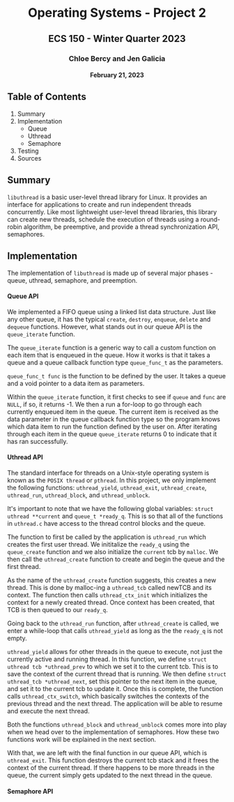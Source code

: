 <h1 align = "center"> Operating Systems - Project 2 </h1>
<h2 align = "center"> ECS 150 - Winter Quarter 2023 </h2>
<h3 align = "center"> Chloe Bercy and Jen Galicia </h3>
<h4 align = "center"> February 21, 2023 </h4>

## Table of Contents
1. Summary
2. Implementation
    * Queue
    * Uthread
    * Semaphore
3. Testing
4. Sources

## Summary
`libuthread` is a basic user-level thread library for Linux. It provides an interface for applications to create and run independent threads concurrently. Like most lightweight user-level thread libraries, this library can create new threads, schedule the execution of threads using a round-robin algorithm, be preemptive, and provide a thread synchronization API, semaphores.

## Implementation
The implementation of `libuthread` is made up of several major phases - queue, uthread, semaphore, and preemption.

#### Queue API
We implemented a FIFO queue using a linked list data structure. Just like any other queue, it has the typical `create`, `destroy`, `enqueue`, `delete` and `dequeue` functions. However, what stands out in our queue API is the `queue_iterate` function.

The `queue_iterate` function is a generic way to call a custom function on each item that is enqueued in the queue. How it works is that it takes a queue and a queue callback function type `queue_func_t` as the parameters. 

`queue_func_t func` is the function to be defined by the user. It takes a queue and a void pointer to a data item as parameters. 

Within the `queue_iterate` function, it first checks to see if `queue` and `func` are `NULL`, if so, it returns -1. We then a run a for-loop to go through each currently enqueued item in the queue. The current item is received as the data parameter in the queue callback function type so the program knows which data item to run the function defined by the user on. After iterating through each item in the queue `queue_iterate` returns 0 to indicate that it has ran successfully. 

#### Uthread API
The standard interface for threads on a Unix-style operating system is known as the `POSIX thread` or `pthread`. In this project, we only implement the following functions: `uthread_yield`, `uthread_exit`, `uthread_create`, `uthread_run`, `uthread_block`, and `uthread_unblock`.

It's important to note that we have the following global variables: `struct uthread **current` and `queue_t *ready_q`. This is so that all of the functions in `uthread.c` have access to the thread control blocks and the queue. 

The function to first be called by the application is `uthread_run` which creates the first user thread. We inititalize the `ready_q` using the `queue_create` function and we also initialize the `current` tcb by `malloc`. We then call the `uthread_create` function to create and begin the queue and the first thread. 

As the name of the `uthread_create` function suggests, this creates a new thread. This is done by malloc-ing a `uthread_tcb` called newTCB and its context. The function then calls `uthread_ctx_init` which initializes the context for a newly created thread. Once context has been created, that TCB is then queued to our `ready_q`.

Going back to the `uthread_run` function, after `uthread_create` is called, we enter a while-loop that calls `uthread_yield` as long as the the `ready_q` is not empty. 

`uthread_yield` allows for other threads in the queue to execute, not just the currently active and running thread. In this function, we define `struct uthread tcb *uthread_prev` to which we set it to the current tcb. This is to save the context of the current thread that is running. We then define `struct uthread_tcb *uthread_next`, set this pointer to the next item in the queue, and set it to the current tcb to update it. Once this is complete, the function calls `uthread_ctx_switch`, which basically switches the contexts of the previous thread and the next thread. The application will be able to resume and execute the next thread. 

Both the functions `uthread_block` and `uthread_unblock` comes more into play when we head over to the implementation of semaphores. How these two functions work will be explained in the next section.

With that, we are left with the final function in our queue API, which is `uthread_exit`. This function destroys the current tcb stack and it frees the context of the current thread. If there happens to be more threads in the queue, the current simply gets updated to the next thread in the queue. 

#### Semaphore API